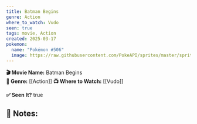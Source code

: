 ```yaml
---
title: Batman Begins
genre: Action
where_to_watch: Vudo
seen: true
tags: movie, Action
created: 2025-03-17
pokemon:
  name: "Pokémon #506"
  image: https://raw.githubusercontent.com/PokeAPI/sprites/master/sprites/pokemon/other/official-artwork/506.png
---
```

**🎬 Movie Name:** Batman Begins  
**📌 Genre:** [[Action]]
**📺 Where to Watch:** [[Vudo]]

**✅ Seen It?** true  

**📝 Notes:**  
-

